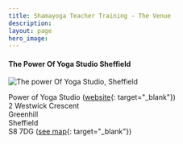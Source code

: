 ```yaml
---
title: Shamayoga Teacher Training - The Venue
description:
layout: page
hero_image:
---
```


#### The Power Of Yoga Studio Sheffield

![The power Of Yoga Studio, Sheffield](https://res.cloudinary.com/shamayoga/image/upload/v1531057478/shamayoga.org.uk/teacher-training/venues/QIHig2VPCUcpevDtQz10mTgwt7Lbqu8e936yQiUerPTWKrw1oWkJluc0FuYRKPVSzJl5J_WaQNRCLLlE8w_s400-rj-e30.jpg "The Power Of Yoga Studio, Sheffield")

Power of Yoga Studio ([website](http://www.powerofyoga.net/){: target="_blank"})<br>2 Westwick Crescent<br>Greenhill<br>Sheffield<br>S8 7DG ([see map](https://www.google.co.uk/maps/place/Power+Of+Yoga/@53.327461,-1.4908907,17z/data=!3m1!4b1!4m5!3m4!1s0x487983b079cb19f7:0xa7dd804138ed7302!8m2!3d53.327461!4d-1.488702){: target="_blank"})